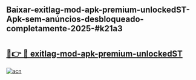 ## Baixar-exitlag-mod-apk-premium-unlockedST-Apk-sem-anúncios-desbloqueado-completamente-2025-#k21a3

# <h2><a href="https://ainizakaria.my?title=exitlag-mod-apk-premium-unlockedST&ref=20M">🔗👉 🔴 exitlag-mod-apk-premium-unlockedST</a></h2>

[![acn](https://github.com/user-attachments/assets/0f9c940e-d8b0-45ae-aac7-cd30a18b3e1c)](https://ainizakaria.my?title=exitlag-mod-apk-premium-unlockedST&ref=20M)

